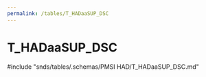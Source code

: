 ```yaml
---
permalink: /tables/T_HADaaSUP_DSC
---
```

# T\_HADaaSUP_DSC
<!-- SPDX-License-Identifier: MPL-2.0 -->

<!-- ATTENTION : Ne pas supprimer ou modifier la ligne ci-dessous -->
#include "snds/tables/.schemas/PMSI HAD/T_HADaaSUP_DSC.md"
<!-- ATTENTION : Ne pas supprimer ou modifier la ligne ci-dessus -->
